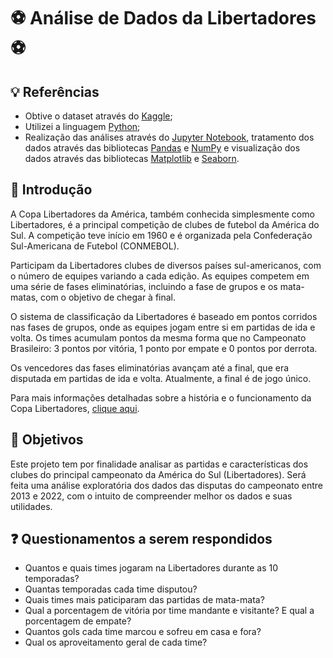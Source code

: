 # :soccer: Análise de Dados da Libertadores :soccer:

## :bulb: Referências

- Obtive o dataset através do [Kaggle](https://www.kaggle.com/datasets/ricardomattos05/brazilian-soccer-database);
- Utilizei a linguagem [Python](https://docs.python.org/3/);
- Realização das análises através do [Jupyter Notebook](https://docs.jupyter.org/en/latest/), tratamento dos dados através das bibliotecas [Pandas](https://pandas.pydata.org/docs/index.html) e [NumPy](https://numpy.org/doc/) e visualização dos dados através das bibliotecas [Matplotlib](https://matplotlib.org/stable/index.html) e [Seaborn](https://seaborn.pydata.org/).

## :pushpin: Introdução

A Copa Libertadores da América, também conhecida simplesmente como Libertadores, é a principal competição de clubes de futebol da América do Sul. A competição teve início em 1960 e é organizada pela Confederação Sul-Americana de Futebol (CONMEBOL).

Participam da Libertadores clubes de diversos países sul-americanos, com o número de equipes variando a cada edição. As equipes competem em uma série de fases eliminatórias, incluindo a fase de grupos e os mata-matas, com o objetivo de chegar à final.

O sistema de classificação da Libertadores é baseado em pontos corridos nas fases de grupos, onde as equipes jogam entre si em partidas de ida e volta. Os times acumulam pontos da mesma forma que no Campeonato Brasileiro: 3 pontos por vitória, 1 ponto por empate e 0 pontos por derrota.

Os vencedores das fases eliminatórias avançam até a final, que era disputada em partidas de ida e volta. Atualmente, a final é de jogo único.

Para mais informações detalhadas sobre a história e o funcionamento da Copa Libertadores, [clique aqui](https://pt.wikipedia.org/wiki/Copa_Libertadores_da_Am%C3%A9rica).

## :checkered_flag: Objetivos
Este projeto tem por finalidade analisar as partidas e características dos clubes do principal campeonato da América do Sul (Libertadores). Será feita uma análise exploratória dos dados das disputas do campeonato entre 2013 e 2022, com o intuito de compreender melhor os dados e suas utilidades.

## :question: Questionamentos a serem respondidos

- Quantos e quais times jogaram na Libertadores durante as 10 temporadas?
- Quantas temporadas cada time disputou?
- Quais times mais paticiparam das partidas de mata-mata?
- Qual a porcentagem de vitória por time mandante e visitante? E qual a porcentagem de empate?
- Quantos gols cada time marcou e sofreu em casa e fora?
- Qual os aproveitamento geral de cada time?
